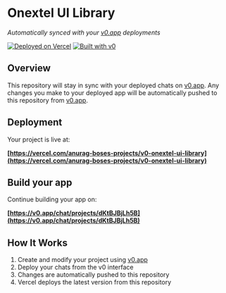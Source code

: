# Onextel UI Library

*Automatically synced with your [v0.app](https://v0.app) deployments*

[![Deployed on Vercel](https://img.shields.io/badge/Deployed%20on-Vercel-black?style=for-the-badge&logo=vercel)](https://vercel.com/anurag-boses-projects/v0-onextel-ui-library)
[![Built with v0](https://img.shields.io/badge/Built%20with-v0.app-black?style=for-the-badge)](https://v0.app/chat/projects/dKtBJBjLh5B)

## Overview

This repository will stay in sync with your deployed chats on [v0.app](https://v0.app).
Any changes you make to your deployed app will be automatically pushed to this repository from [v0.app](https://v0.app).

## Deployment

Your project is live at:

**[https://vercel.com/anurag-boses-projects/v0-onextel-ui-library](https://vercel.com/anurag-boses-projects/v0-onextel-ui-library)**

## Build your app

Continue building your app on:

**[https://v0.app/chat/projects/dKtBJBjLh5B](https://v0.app/chat/projects/dKtBJBjLh5B)**

## How It Works

1. Create and modify your project using [v0.app](https://v0.app)
2. Deploy your chats from the v0 interface
3. Changes are automatically pushed to this repository
4. Vercel deploys the latest version from this repository
